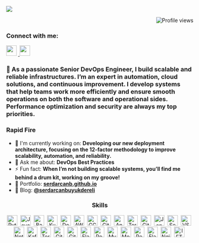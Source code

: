 ![](https://serdarcanb.github.io/assets/images/Github-Profile-Header.png)
<p align="right">
  <img src="https://komarev.com/ghpvc/?username=serdarcanb&label=Profile%20views&color=0e75b6&style=flat" alt="Profile views" />
</p>

**<h3 align="left">Connect with me:</h3>**               

<p align="left">
  <a href="mailto:serdarcanbuyukdereli@gmail.com" target="_blank">
    <img src="https://img.shields.io/badge/Gmail-D14836?style=flat-square&logo=gmail&logoColor=white" height="28" style="margin-right: 4px">
  </a> 
  <a href="https://www.linkedin.com/in/serdarcanbuyukdereli/" target="_blank">
    <img src="https://img.shields.io/badge/LinkedIn-0077B5?style=flat-square&logo=linkedin&logoColor=white" height="28" style="margin-right: 4px">
  </a>
</p>

 **<h3 align="left">🚀 As a passionate Senior DevOps Engineer, I build scalable and reliable infrastructures. I’m an expert in automation, cloud solutions, and continuous improvement. I develop systems that help teams work more efficiently and ensure smooth operations on both the software and operational sides. Performance optimization and security are always my top priorities.</h3>**

**<h3 align="left">Rapid Fire</h3>**

- 💼 I'm currently working on: **Developing our new deployment architecture, focusing on the 12-factor methodology to improve scalability, automation, and reliability.**
- 💬 Ask me about: **DevOps Best Practices**
- ⚡ Fun fact: **When I’m not building scalable systems, you’ll find me behind a drum kit, working on my groove!**
- 📂 Portfolio: **<a href="https://serdarcanb.github.io" target="_blank">serdarcanb.github.io</a>**
- 📝 Blog: **<a href="https://medium.com/@serdarcanbuyukdereli" target="_blank">@serdarcanbuyukdereli</a>**


 **<h3 align="center">Skills</h3>**

<p align="center"><img src="https://skillicons.dev/icons?i=python" height="28" alt="Python" style="margin-right: 4px"> <img src="https://skillicons.dev/icons?i=javascript" height="28" alt="JavaScript" style="margin-right: 4px"> <img src="https://skillicons.dev/icons?i=bash" height="28" alt="Bash" style="margin-right: 4px"> <img src="https://skillicons.dev/icons?i=kubernetes" height="28" alt="Kubernetes" style="margin-right: 4px"> <img src="https://skillicons.dev/icons?i=docker" height="28" alt="Docker" style="margin-right: 4px"> <img src="https://skillicons.dev/icons?i=aws" height="28" alt="AWS" style="margin-right: 4px"> <img src="https://skillicons.dev/icons?i=gcp" height="28" alt="GCP" style="margin-right: 4px"> <img src="https://skillicons.dev/icons?i=gitlab" height="28" alt="GitLab CI" style="margin-right: 4px"> <img src="https://skillicons.dev/icons?i=ansible" height="28" alt="Ansible" style="margin-right: 4px"> <img src="https://skillicons.dev/icons?i=terraform" height="28" alt="Terraform" style="margin-right: 4px"> <img src="https://skillicons.dev/icons?i=githubactions" height="28" alt="GitHub Actions" style="margin-right: 4px"> <img src="https://skillicons.dev/icons?i=jenkins" height="28" alt="Jenkins" style="margin-right: 4px"> <img src="https://skillicons.dev/icons?i=sentry" height="28" alt="Sentry" style="margin-right: 4px"> <img src="https://skillicons.dev/icons?i=vscode" height="28" alt="VSCode" style="margin-right: 4px"> <img src="https://skillicons.dev/icons?i=notion" height="28" alt="Notion" style="margin-right: 4px"> <img src="https://skillicons.dev/icons?i=kafka" height="28" alt="Kafka" style="margin-right: 4px"> <img src="https://cdn.simpleicons.org/terraform/623CE4" height="28" alt="Terraform" style="margin-right: 4px"> <img src="https://cdn.simpleicons.org/github/181717" height="28" alt="GitHub" style="margin-right: 4px"> <img src="https://cdn.simpleicons.org/git/F1502F" height="28" alt="Git" style="margin-right: 4px"> <img src="https://skillicons.dev/icons?i=flask" height="28" alt="Flask" style="margin-right: 4px"> <img src="https://skillicons.dev/icons?i=postgresql" height="28" alt="PostgreSQL" style="margin-right: 4px"> <img src="https://skillicons.dev/icons?i=mysql" height="28" alt="MySQL" style="margin-right: 4px"> <img src="https://skillicons.dev/icons?i=mongodb" height="28" alt="MongoDB" style="margin-right: 4px"> <img src="https://skillicons.dev/icons?i=redis" height="28" alt="Redis" style="margin-right: 4px"> <img src="https://skillicons.dev/icons?i=elasticsearch" height="28" alt="Elasticsearch" style="margin-right: 4px"> <img src="https://cdn.jsdelivr.net/gh/devicons/devicon@latest/icons/nginx/nginx-original.svg" height="28" alt="Nginx" style="margin-right: 4px"> <img src="https://cdn.simpleicons.org/ifttt/7C7C7C" height="28" alt="IFTTT" style="margin-right: 4px"></p>

